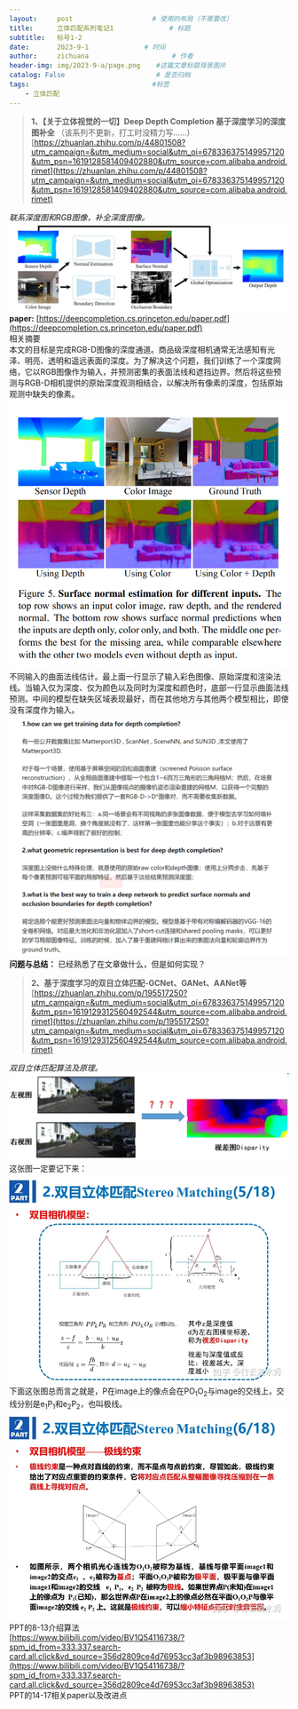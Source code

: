 ```yaml
---
layout:     post                    # 使用的布局（不需要改）
title:      立体匹配系列笔记1              # 标题 
subtitle:   标号1-2
date:       2023-9-1              # 时间
author:     zichuana                     # 作者
header-img: img/2023-9-a/page.png    #这篇文章标题背景图片
catalog: False                       # 是否归档
tags:                               #标签
    - 立体匹配
---
```

>**1、【关于立体视觉的一切】Deep Depth Completion 基于深度学习的深度图补全** 
>（该系列不更新，打工时没精力写......） 
>[https://zhuanlan.zhihu.com/p/44801508?utm_campaign=&utm_medium=social&utm_oi=678336375149957120&utm_psn=1619128581409402880&utm_source=com.alibaba.android.rimet](https://zhuanlan.zhihu.com/p/44801508?utm_campaign=&utm_medium=social&utm_oi=678336375149957120&utm_psn=1619128581409402880&utm_source=com.alibaba.android.rimet)  

*联系深度图和RGB图像，补全深度图像。*  
![image](/img/2023-9-a/a.png)  
**paper:** [https://deepcompletion.cs.princeton.edu/paper.pdf](https://deepcompletion.cs.princeton.edu/paper.pdf)  
相关摘要    
本文的目标是完成RGB-D图像的深度通道。商品级深度相机通常无法感知有光泽、明亮、透明和遥远表面的深度。为了解决这个问题，我们训练了一个深度网络，它以RGB图像作为输入，并预测密集的表面法线和遮挡边界。然后将这些预测与RGB-D相机提供的原始深度观测相结合，以解决所有像素的深度，包括原始观测中缺失的像素。  
![image](/img/2023-9-a/a2.png)  
不同输入的曲面法线估计。最上面一行显示了输入彩色图像、原始深度和渲染法线。当输入仅为深度、仅为颜色以及同时为深度和颜色时，底部一行显示曲面法线预测。中间的模型在缺失区域表现最好，而在其他地方与其他两个模型相比，即使没有深度作为输入。    
![image](/img/2023-9-a/a3.png)  
**问题与总结：** 已经熟悉了在文章做什么，但是如何实现？  
>**2、基于深度学习的双目立体匹配-GCNet、GANet、AANet等**  
>[https://zhuanlan.zhihu.com/p/195517250?utm_campaign=&utm_medium=social&utm_oi=678336375149957120&utm_psn=1619129312560492544&utm_source=com.alibaba.android.rimet](https://zhuanlan.zhihu.com/p/195517250?utm_campaign=&utm_medium=social&utm_oi=678336375149957120&utm_psn=1619129312560492544&utm_source=com.alibaba.android.rimet)  

*双目立体匹配算法及原理。*
![image](/img/2023-9-a/a4.png)  
这张图一定要记下来：  
![image](/img/2023-9-a/a5.png)  
下面这张图总而言之就是，P在image上的像点会在PO<sub>1</sub>O<sub>2</sub>与image的交线上，交线分别是e<sub>1</sub>P<sub>1</sub>和e<sub>2</sub>P<sub>2</sub>，也叫极线。  
![image](/img/2023-9-a/a6.png)  
PPT的8-13介绍算法  
[https://www.bilibili.com/video/BV1Q54116738/?spm_id_from=333.337.search-card.all.click&vd_source=356d2809ce4d76953cc3af3b98963853](https://www.bilibili.com/video/BV1Q54116738/?spm_id_from=333.337.search-card.all.click&vd_source=356d2809ce4d76953cc3af3b98963853)  
PPT的14-17相关paper以及改进点  
